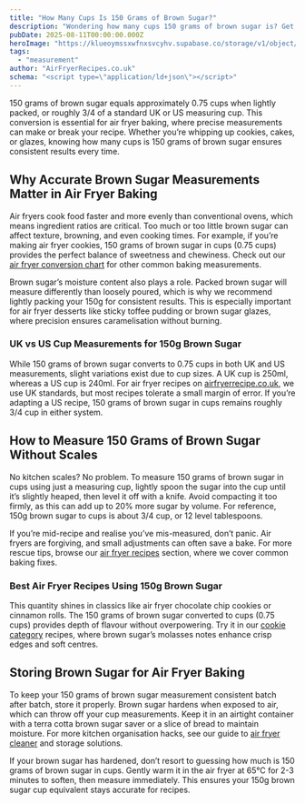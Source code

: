 ```yaml
---
title: "How Many Cups Is 150 Grams of Brown Sugar?"
description: "Wondering how many cups 150 grams of brown sugar is? Get the precise conversion for UK and US cups, plus air fryer baking tips, at AirFryerRecipe.co.uk."
pubDate: 2025-08-11T00:00:00.000Z
heroImage: "https://klueoymssxwfnxsvcyhv.supabase.co/storage/v1/object/public/md/how-many-cups-is-150-grams-of-brown-sugar-5f46ab7d.png"
tags:
  - "measurement"
author: "AirFryerRecipes.co.uk"
schema: "<script type=\"application/ld+json\"></script>"
---
```


<p>150 grams of brown sugar equals approximately 0.75 cups when lightly packed, or roughly 3/4 of a standard UK or US measuring cup. This conversion is essential for air fryer baking, where precise measurements can make or break your recipe. Whether you’re whipping up cookies, cakes, or glazes, knowing how many cups is 150 grams of brown sugar ensures consistent results every time.</p>

<h2>Why Accurate Brown Sugar Measurements Matter in Air Fryer Baking</h2>
<p>Air fryers cook food faster and more evenly than conventional ovens, which means ingredient ratios are critical. Too much or too little brown sugar can affect texture, browning, and even cooking times. For example, if you’re making air fryer cookies, 150 grams of brown sugar in cups (0.75 cups) provides the perfect balance of sweetness and chewiness. Check out our <a href=https://www.airfryerrecipe.co.uk/air-fryer-conversion-chart>air fryer conversion chart</a> for other common baking measurements.</p>
<p>Brown sugar’s moisture content also plays a role. Packed brown sugar will measure differently than loosely poured, which is why we recommend lightly packing your 150g for consistent results. This is especially important for air fryer desserts like sticky toffee pudding or brown sugar glazes, where precision ensures caramelisation without burning.</p>

<h3>UK vs US Cup Measurements for 150g Brown Sugar</h3>
<p>While 150 grams of brown sugar converts to 0.75 cups in both UK and US measurements, slight variations exist due to cup sizes. A UK cup is 250ml, whereas a US cup is 240ml. For air fryer recipes on <a href=https://www.airfryerrecipe.co.uk>airfryerrecipe.co.uk</a>, we use UK standards, but most recipes tolerate a small margin of error. If you’re adapting a US recipe, 150 grams of brown sugar in cups remains roughly 3/4 cup in either system.</p>

<h2>How to Measure 150 Grams of Brown Sugar Without Scales</h2>
<p>No kitchen scales? No problem. To measure 150 grams of brown sugar in cups using just a measuring cup, lightly spoon the sugar into the cup until it’s slightly heaped, then level it off with a knife. Avoid compacting it too firmly, as this can add up to 20% more sugar by volume. For reference, 150g brown sugar to cups is about 3/4 cup, or 12 level tablespoons.</p>
<p>If you’re mid-recipe and realise you’ve mis-measured, don’t panic. Air fryers are forgiving, and small adjustments can often save a bake. For more rescue tips, browse our <a href=https://www.airfryerrecipe.co.uk/recipes>air fryer recipes</a> section, where we cover common baking fixes.</p>

<h3>Best Air Fryer Recipes Using 150g Brown Sugar</h3>
<p>This quantity shines in classics like air fryer chocolate chip cookies or cinnamon rolls. The 150 grams of brown sugar converted to cups (0.75 cups) provides depth of flavour without overpowering. Try it in our <a href=https://www.airfryerrecipe.co.uk/recipe-category/cookies>cookie category</a> recipes, where brown sugar’s molasses notes enhance crisp edges and soft centres.</p>

<h2>Storing Brown Sugar for Air Fryer Baking</h2>
<p>To keep your 150 grams of brown sugar measurement consistent batch after batch, store it properly. Brown sugar hardens when exposed to air, which can throw off your cup measurements. Keep it in an airtight container with a terra cotta brown sugar saver or a slice of bread to maintain moisture. For more kitchen organisation hacks, see our guide to <a href=https://www.airfryerrecipe.co.uk/air-fryer-cleaner>air fryer cleaner</a> and storage solutions.</p>
<p>If your brown sugar has hardened, don’t resort to guessing how much is 150 grams of brown sugar in cups. Gently warm it in the air fryer at 65°C for 2-3 minutes to soften, then measure immediately. This ensures your 150g brown sugar cup equivalent stays accurate for recipes.</p>
